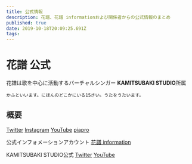 ```yaml
---
title: 公式情報
description: 花譜、花譜 informationおよび関係者からの公式情報のまとめ
published: true
date: 2019-10-18T20:09:25.691Z
tags: 
---
```


# 花譜 公式

花譜は歌を中心に活動するバーチャルシンガー
**KAMITSUBAKI STUDIO**所属

`かふといいます。にほんのどこかにいる15さい。うたをうたいます。 `

## 概要

[Twitter](https://twitter.com/virtual_kaf)
[Instagram](https://www.instagram.com/virtual_kaf/)
[YouTube](https://www.youtube.com/channel/UCQ1U65-CQdIoZ2_NA4Z4F7A/featured)
[piapro](https://piapro.jp/virtual_kaf)

公式インフォメーションアカウント
[花譜 information](https://twitter.com/kaf_info)

KAMITSUBAKI STUDIO公式
[Twitter](https://twitter.com/kamitsubaki_jp)
[YouTube](https://www.youtube.com/channel/UCAOhUv73jM5iCpOhuJOQzxA)
